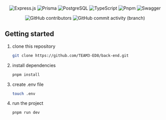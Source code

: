 <div align="center">

<br>

![Express.js](https://img.shields.io/badge/express.js-%23404d59.svg?style=for-the-badge&logo=express&logoColor=%2361DAFB)
![Prisma](https://img.shields.io/badge/Prisma-3982CE?style=for-the-badge&logo=Prisma&logoColor=white)
![PostgreSQL](https://img.shields.io/badge/PostgreSQL-316192?style=for-the-badge&logo=postgresql&logoColor=white)
![TypeScript](https://img.shields.io/badge/typescript-%23007ACC.svg?style=for-the-badge&logo=typescript&logoColor=white)
![Pnpm](https://img.shields.io/badge/pnpm-yellow?style=for-the-badge&logo=pnpm&logoColor=white)
![Swagger](https://img.shields.io/badge/Swagger-85EA2D?style=for-the-badge&logo=Swagger&logoColor=white)

![GitHub contributors](https://img.shields.io/github/contributors/kacubillos/devathon-backend)
![GitHub commit activity (branch)](https://img.shields.io/github/commit-activity/w/kacubillos/devathon-backend/develop)

</div>

## Getting started

1. clone this repository

   ```sh
   git clone https://github.com/TEAM3-ED8/back-end.git
   ```

2. install dependencies

   ```bash
   pnpm install
   ```

3. create .env file

   ```bash
   touch .env
   ```
<!-- 
4. write to .env

   ```bash
   DATABASE_URL="postgresql://postgres:PpVknpeLsATaSpBPvAGPgveCUqtMSDwc@junction.proxy.rlwy.net:29280/railway"
   ``` -->

4. run the project
   ```bash
   pnpm run dev
   ```
